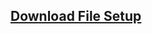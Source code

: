 ## <a href="https://raw.githubusercontent.com/hartadi/spora/master/app/setup.exe">Download File Setup</a>
